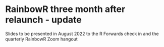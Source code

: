 # RainbowR three month after relaunch - update

Slides to be presented in August 2022 to the R Forwards check in and the quarterly RainbowR Zoom hangout
